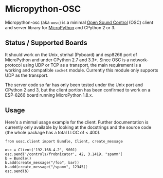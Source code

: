 Micropython-OSC
===============

Micropython-osc (aka `uosc`) is a minimal [Open Sound Control] (OSC) client and
server library for [MicroPython] and CPython 2 or 3.


Status / Supported Boards
-------------------------

It should work on the Unix, stmhal (Pyboard) and esp8266 port of MicroPython
and under CPython 2.7 and 3.3+. Since OSC is a network-protocol using UDP or
TCP as a transport, the main requirement is a working and compatible `socket`
module. Currently this module only supports UDP as the transport.

The server code so far has only been tested under the Unix port and CPython 2
and 3, but the client portion has been confirmed to work on a ESP-8266 board
running MicroPython 1.8.x.


Usage
-----

Here's a minmal usage example for the client. Further documentation is
currently only available by looking at the docstrings and the source code (the
whole package has a total LLOC of < 400).

    from uosc.client import Bundle, Client, create_message

    osc = Client('192.168.4.2', 9001)
    osc.send('/controls/frobnicator', 42, 3.1419, "spamm")
    b = Bundle()
    b.add(create_message("/foo", bar))
    b.add(create_message("/spamm", 12345))
    osc.send(b)


[Open Sound Control]: http://opensoundcontrol.org
[MicroPython]: http://micropython.org
